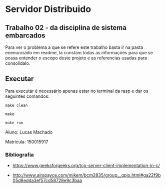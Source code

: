 # Servidor Distribuido

## Trabalho 02 - da disciplina de sistema embarcados

Para ver o problema a que se refere este trabalho basta ir na pasta enenunciado em readme, la constam todas as informações para que se possa entender o escopo deste projeto e as referencias usadas para consolidalo.

## Executar

Para executar é necessário apenas estar no terminal da rasp e dar os seguintes comandos:

```
make clean
```

```
make
```

```
make run
```

Aluno: Lucas Machado

Matricula: 150015917


### Bibliografia

- https://www.geeksforgeeks.org/tcp-server-client-implementation-in-c/

- http://www.airspayce.com/mikem/bcm2835/group__gpio.html#ga22f9b05d8edda3ef57cd58728e9c3baa
